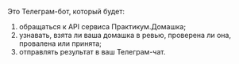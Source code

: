 Это Телеграм-бот, который будет:
1) обращаться к API сервиса Практикум.Домашка;
2) узнавать, взята ли ваша домашка в ревью, проверена ли она, провалена или принята;
3) отправлять результат в ваш Телеграм-чат.
